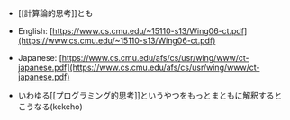 - [[計算論的思考]]とも
- English: [https://www.cs.cmu.edu/~15110-s13/Wing06-ct.pdf](https://www.cs.cmu.edu/~15110-s13/Wing06-ct.pdf)
- Japanese: [https://www.cs.cmu.edu/afs/cs/usr/wing/www/ct-japanese.pdf](https://www.cs.cmu.edu/afs/cs/usr/wing/www/ct-japanese.pdf)

- いわゆる[[プログラミング的思考]]というやつをもっとまともに解釈するとこうなる(kekeho)

